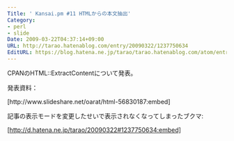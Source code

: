 ```yaml
---
Title: ' Kansai.pm #11 HTMLからの本文抽出'
Category:
- perl
- slide
Date: 2009-03-22T04:37:14+09:00
URL: http://tarao.hatenablog.com/entry/20090322/1237750634
EditURL: https://blog.hatena.ne.jp/tarao/tarao.hatenablog.com/atom/entry/6653586347149236411
---
```


CPANのHTML::ExtractContentについて発表。

発表資料：
<div class="slide">[http://www.slideshare.net/oarat/html-56830187:embed]</div>

記事の表示モードを変更したせいで表示されなくなってしまったブクマ:

[http://d.hatena.ne.jp/tarao/20090322#1237750634:embed]
